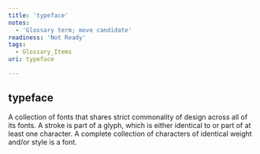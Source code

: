 ```yaml
---
title: 'typeface'
notes:
  - 'Glossary term; move candidate'
readiness: 'Not Ready'
tags:
  - Glossary_Items
uri: typeface

---
```

## typeface

A collection of fonts that shares strict commonality of design across all of its fonts. A stroke is part of a glyph, which is either identical to or part of at least one character. A complete collection of characters of identical weight and/or style is a font.

